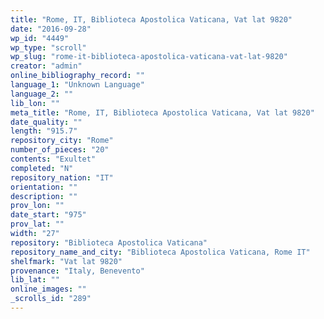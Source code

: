 ```yaml
---
title: "Rome, IT, Biblioteca Apostolica Vaticana, Vat lat 9820"
date: "2016-09-28"
wp_id: "4449"
wp_type: "scroll"
wp_slug: "rome-it-biblioteca-apostolica-vaticana-vat-lat-9820"
creator: "admin"
online_bibliography_record: ""
language_1: "Unknown Language"
language_2: ""
lib_lon: ""
meta_title: "Rome, IT, Biblioteca Apostolica Vaticana, Vat lat 9820"
date_quality: ""
length: "915.7"
repository_city: "Rome"
number_of_pieces: "20"
contents: "Exultet"
completed: "N"
repository_nation: "IT"
orientation: ""
description: ""
prov_lon: ""
date_start: "975"
prov_lat: ""
width: "27"
repository: "Biblioteca Apostolica Vaticana"
repository_name_and_city: "Biblioteca Apostolica Vaticana, Rome IT"
shelfmark: "Vat lat 9820"
provenance: "Italy, Benevento"
lib_lat: ""
online_images: ""
_scrolls_id: "289"
---
```



